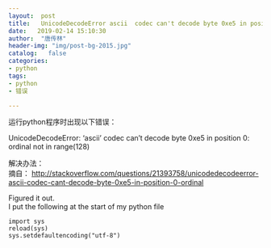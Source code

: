 ```yaml
---
layout:  post
title:   UnicodeDecodeError ascii  codec can't decode byte 0xe5 in position 0 ordinal not in range(128)
date:   2019-02-14 15:10:30
author:  "唐传林"
header-img: "img/post-bg-2015.jpg"
catalog:   false
categories:
- python
tags:
- python
- 错误

---
```

运行python程序时出现以下错误：

UnicodeDecodeError: ‘ascii’ codec can’t decode byte 0xe5 in position 0:
ordinal not in range(128)

解决办法：  
摘自： [ http://stackoverflow.com/questions/21393758/unicodedecodeerror-ascii-codec-cant-decode-byte-0xe5-in-position-0-ordinal
](http://stackoverflow.com/questions/21393758/unicodedecodeerror-ascii-codec-cant-decode-byte-0xe5-in-position-0-ordinal)

Figured it out.  
I put the following at the start of my python file

    
    
    import sys
    reload(sys)
    sys.setdefaultencoding("utf-8")
    

